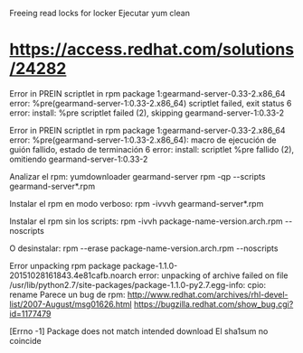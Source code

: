 Freeing read locks for locker
  Ejecutar yum clean



# https://access.redhat.com/solutions/24282
Error in PREIN scriptlet in rpm package 1:gearmand-server-0.33-2.x86_64
error: %pre(gearmand-server-1:0.33-2.x86_64) scriptlet failed, exit status 6
error:   install: %pre scriptlet failed (2), skipping gearmand-server-1:0.33-2

Error in PREIN scriptlet in rpm package 1:gearmand-server-0.33-2.x86_64
error: %pre(gearmand-server-1:0.33-2.x86_64): macro de ejecución de guión fallido, estado de terminación 6
error:   install: scriptlet %pre fallido (2), omitiendo gearmand-server-1:0.33-2

Analizar el rpm:
yumdownloader gearmand-server
rpm -qp --scripts gearmand-server*.rpm

Instalar el rpm en modo verboso:
rpm -ivvvh gearmand-server*.rpm

Instalar el rpm sin los scripts:
rpm -ivvh package-name-version.arch.rpm --noscripts

O desinstalar:
rpm --erase package-name-version.arch.rpm --noscripts



Error unpacking rpm package package-1.1.0-20151028161843.4e81cafb.noarch
error: unpacking of archive failed on file /usr/lib/python2.7/site-packages/package-1.1.0-py2.7.egg-info: cpio: rename
Parece un bug de rpm:
http://www.redhat.com/archives/rhl-devel-list/2007-August/msg01626.html
https://bugzilla.redhat.com/show_bug.cgi?id=1177479


[Errno -1] Package does not match intended download
El sha1sum no coincide

